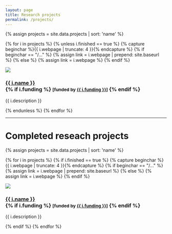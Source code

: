 ```yaml
---
layout: page
title: Research projects
permalink: /projects/
---
```


<div class="row">
{% assign projects = site.data.projects | sort: 'name' %}

{% for i in projects %}
{% unless i.finished == true %}
{% capture beginchar %}{{ i.webpage | truncate: 4 }}{% endcapture %}
  {% if beginchar == "/..." %}
    {% assign link = i.webpage | prepend: site.baseurl %}
  {% else %}
    {% assign link = i.webpage %}
  {% endif %}
  <div class="col-sm-4 col-md-3">
    <div class="thumbnail">
      <a href="{{ link }}"><img src="{{ "/img/projects/" | append: i.image | prepend: site.baseurl }}"/></a>
      <div class="caption">
        <h3><a href="{{ link }}">{{ i.name }}</a>
        <br />
        {% if i.funding %}
          <small>[funded by <a href="{{ i.fundingurl }}">{{ i.funding }}</a>]</small>
        {% endif %}
        </h3>
        <p>{{ i.description }}</p>
      </div>
    </div>
  </div>
{% endunless %}
{% endfor %}
</div>

- - - 

# Completed reseach projects

<div class="row">
{% assign projects = site.data.projects | sort: 'name' %}

{% for i in projects %}
{% if i.finished == true %}
{% capture beginchar %}{{ i.webpage | truncate: 4 }}{% endcapture %}
  {% if beginchar == "/..." %}
    {% assign link = i.webpage | prepend: site.baseurl %}
  {% else %}
    {% assign link = i.webpage %}
  {% endif %}
  <div class="col-sm-4 col-md-3">
    <div class="thumbnail">
      <a href="{{ link }}"><img src="{{ "/img/projects/" | append: i.image | prepend: site.baseurl }}"/></a>
      <div class="caption">
        <h3><a href="{{ link }}">{{ i.name }}</a>
        <br />
        {% if i.funding %}
          <small>[funded by <a href="{{ i.fundingurl }}">{{ i.funding }}</a>]</small>
        {% endif %}
        </h3>
        <p>{{ i.description }}</p>
      </div>
    </div>
  </div>
{% endif %}
{% endfor %}
</div>